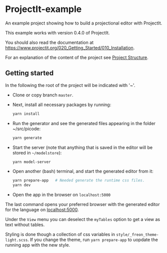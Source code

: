 # ProjectIt-example
An example project showing how to build a projectional editor with ProjectIt.

This example works with version 0.4.0 of ProjectIt.

You should also read the documentation at https://www.projectit.org/020_Getting_Started/010_Installation.

For an explanation of the content of the project see
<a href="https://www.projectit.org//020_Getting_Started/020_Project_Structure" target="_blank">
Project Structure</a>.

## Getting started

In the following the root of the project will be indicated with '~'.

*   Clone or copy branch `master`.

*   Next, install all necessary packages by running:

    ```bash
    yarn install
    ```

*   Run the generator and see the generated files appearing in the folder ~/src/picode:
    ```bash
    yarn generate
    ```


* Start the server (note that anything that is saved in the editor will be stored in `~/modelstore`):

    ```bash
    yarn model-server
    ```

* Open another (bash) terminal, and start the generated editor from it:

     ```bash
     yarn prepare-app   # Needed generate the runtime css files.
     yarn dev
     ```
     
* Open the app in the browser on `localhost:5000`

The last command opens your preferred browser with the generated editor for the language
on [localhost:5000](http://localhost:5000/).

Under the `View` menu you can deselect the `myTables` option to get a view as text without tables.

Styling is done though a collection of css variables in `style/_freon_theme-light.scss`.
If you change the theme, run `yarn prepare-app` to uopdate the running app with the new style.
